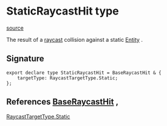 # StaticRaycastHit type

[source](https://developers.meta.com/horizon-worlds/reference/2.0.0/core_staticraycasthit)

The result of a [raycast](/horizon-worlds/reference/2.0.0/core_raycastgizmo#raycast) collision against a static [Entity](/horizon-worlds/reference/2.0.0/core_entity) .

## Signature

```
export declare type StaticRaycastHit = BaseRaycastHit & {
    targetType: RaycastTargetType.Static;
};
```

## References [BaseRaycastHit](/horizon-worlds/reference/2.0.0/core_baseraycasthit) , 

[RaycastTargetType.Static](/horizon-worlds/reference/2.0.0/core_raycasttargettype)
